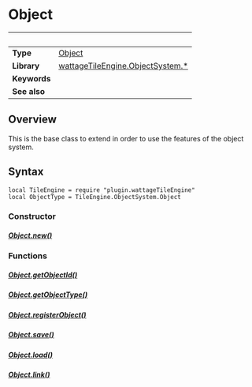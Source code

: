 # Object

|                      | &nbsp;
| -------------------- | ---------------------------------------------------------------
| __Type__             | [Object](type_object.markdown)
| __Library__          | [wattageTileEngine.ObjectSystem.*](../lib_objectSystem.markdown)
| __Keywords__         |
| __See also__         |

## Overview
This is the base class to extend in order to use the features of the
object system.

## Syntax

	local TileEngine = require "plugin.wattageTileEngine"
	local ObjectType = TileEngine.ObjectSystem.Object

### Constructor

##### [Object.new()](new.markdown)

### Functions

##### [Object.getObjectId()](getObjectId.markdown)

##### [Object.getObjectType()](getObjectType.markdown)

##### [Object.registerObject()](registerObject.markdown)

##### [Object.save()](save.markdown)

##### [Object.load()](load.markdown)

##### [Object.link()](link.markdown)